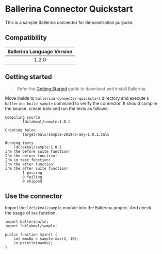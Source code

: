 # Ballerina Connector Quickstart

This is a sample Ballerina connector for demonstration purpose.

## Compatibility

| Ballerina Language Version |
|:--------------------------:|
| 1.2.0                      |

## Getting started

> Refer the [Getting Started](https://ballerina.io/learn/getting-started/) guide to download and install Ballerina.

Move inside to `ballerina-connector-quickstart` directory and execute `$ ballerina build sample` command to verify the connector. It should compile the source, create balo and run the tests as follows:

```shell
Compiling source
        ldclakmal/sample:1.0.1

Creating balos
        target/balo/sample-2019r3-any-1.0.1.balo

Running tests
    ldclakmal/sample:1.0.1
I'm the before suite function!
I'm the before function!
I'm in test function!
I'm the after function!
I'm the after suite function!
        1 passing
        0 failing
        0 skipped
```

## Use the connector

Import the `ldclakmal/sample` module into the Ballerina project. And check the usage of `max` function.

```ballerina
import ballerina/io;
import ldclakmal/sample;

public function main() {
    int maxNo = sample:max(2, 10);
    io:println(maxNo);
}
```

